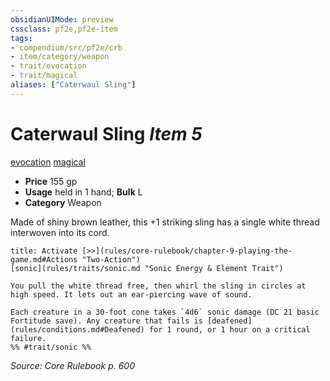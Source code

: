 ```yaml
---
obsidianUIMode: preview
cssclass: pf2e,pf2e-item
tags:
- compendium/src/pf2e/crb
- item/category/weapon
- trait/evocation
- trait/magical
aliases: ["Caterwaul Sling"]
---
```

# Caterwaul Sling *Item 5*  
[evocation](rules/traits/evocation.md "Evocation School Trait")  [magical](rules/traits/magical.md "Magical Item Trait")  

- **Price** 155 gp
- **Usage** held in 1 hand; **Bulk** L
- **Category** Weapon

Made of shiny brown leather, this +1 striking sling has a single white thread interwoven into its cord.

```ad-embed-ability
title: Activate [>>](rules/core-rulebook/chapter-9-playing-the-game.md#Actions "Two-Action")
[sonic](rules/traits/sonic.md "Sonic Energy & Element Trait")  

You pull the white thread free, then whirl the sling in circles at high speed. It lets out an ear-piercing wave of sound.

Each creature in a 30-foot cone takes `4d6` sonic damage (DC 21 basic Fortitude save). Any creature that fails is [deafened](rules/conditions.md#Deafened) for 1 round, or 1 hour on a critical failure.  
%% #trait/sonic %%
```

*Source: Core Rulebook p. 600*